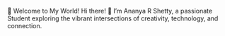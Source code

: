 🌟 Welcome to My World!
Hi there! 👋
I’m Ananya R Shetty, a passionate Student exploring the vibrant intersections of creativity, technology, and connection.
